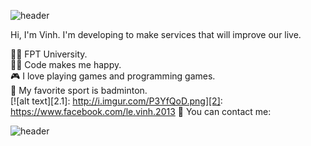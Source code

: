 ![header](https://capsule-render.vercel.app/api?type=wave&color=gradient&height=300&section=header&text=Hi%20there%20👋&fontSize=50)

Hi, I'm Vinh. I'm developing to make services that will improve our live.

👨‍🎓 FPT University. <br />
🧑‍💻 Code makes me happy. <br />
🎮 I love playing games and programming games. <br />
🏸 My favorite sport is badminton. <br />
[![alt text][2.1]: http://i.imgur.com/P3YfQoD.png][2]: https://www.facebook.com/le.vinh.2013
🤙 You can contact me: 

![header](https://capsule-render.vercel.app/api?type=wave&color=gradient&height=300&section=footer&text=)

